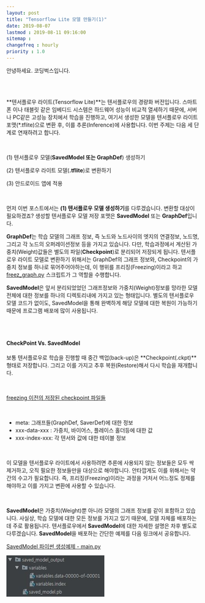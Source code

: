 ```yaml
---
layout: post
title: "Tensorflow Lite 모델 만들기(1)"
date: 2019-08-07
lastmod : 2019-08-11 09:16:00
sitemap :
changefreq : hourly
priority : 1.0
---
```


안녕하세요. 코딩벅스입니다.   

<br>

<br>

 **텐서플로우 라이트(Tensorflow Lite)**는 텐서플로우의 경량화 버전입니다. 스마트 폰 이나 태블릿 같은 임베디드 시스템은 하드웨어 성능이 비교적 열세하기 때문에, 서버나 PC같은 고성능 장치에서 학습을 진행하고, 여기서 생성한 모델을 텐서플로우 라이트 포맷(*.tflite)으로 변환 후, 이를 추론(Inference)에 사용합니다. 이번 주제는 다음 세 단계로 연재하려고 합니다.   

<br>

(1) 텐서플로우 모델(**SavedModel 또는 GraphDef**) 생성하기

(2) 텐서플로우 라이트 모델(**.tflite**)로 변환하기

(3) 안드로이드 앱에 적용

<br>

 먼저 이번 포스트에서는 **(1) 텐서플로우 모델 생성하기**를 다루겠습니다. 변환할 대상이 필요하겠죠? 생성할 텐서플로우 모델 저장 포맷은  **SavedModel** 또는 **GraphDef**입니다. 

 **GraphDef**는 학습 모델의 그래프 정보, 즉 노드와 노드사이의 엣지의 연결정보, 노드명, 그리고 각 노드의 오퍼레이션정보 등을 가지고 있습니다. 다만, 학습과정에서 계산된 가중치(Weight)값들은 별도의 파일(**Checkpoint**)로 분리되어 저장되게 됩니다. 텐서플로우 라이트 모델로 변환하기 위해서는 GraphDef의 그래프 정보와, Checkpoint의 가중치 정보를 하나로 묶어주어야하는데, 이 행위를 프리징(Freezing)이라고 하고 [freez_graph.py](https://github.com/tensorflow/tensorflow/blob/master/tensorflow/python/tools/freeze_graph.py) 스크립트가 그 역할을 수행합니다. 

 **SavedModel**은 앞서 분리되었었던 그래프정보와 가중치(Weight)정보를 망라한 모델 전체에 대한 정보를 하나의 디렉토리내에 가지고 있는 형태입니다.  별도의 텐서플로우 모델 코드가 없이도, SavedModel을 통해 완벽하게 해당 모델에 대한 복원이 가능하기때문에 프로그램 배포에 많이 사용됩니다.   

<br>

<br>

#### CheckPoint Vs. SavedModel

 보통 텐서플로우로 학습을 진행할 때 중간 백업(back-up)은 **Checkpoint(.ckpt)**형태로 저장합니다. 그리고 이를 가지고 추후 복원(Restore)해서 다시 학습을 재개합니다. 

<br>

[freezing 이전의 저장된 checkpoint 파일들](https://github.com/junimnjw/junimnjw.github.io/blob/master/assets/img/ckptfile.JPG?raw=true)

<br>

* meta: 그래프들(GraphDef, SaverDef)에 대한 정보
* xxx-data-xxx : 가중치, 바이어스, 플레이스 홀더등에 대한 값
* xxx-index-xxx: 각 텐서와 값에 대한 테이블 정보

<br>

 이 모델을 텐서플로우 라이트에서 사용하려면 추론에 사용되지 않는 정보들은 모두 싹 제거하고, 오직 필요한 정보들만을 대상으로 해야합니다. 안타깝게도 이를 위해서는 약간의 수고가 필요합니다. 즉, 프리징(Freezing)이라는 과정을 거처서 어느정도 정제를 해야하고 이를 가지고 변환에 사용할 수 있습니다. 



<br>

 **SavedModel**은 가중치(Weight)뿐 아니라 모델의 그래프 정보를 같이 포함하고 있습니다. 사실상, 학습 모델에 대한 모든 정보를 가지고 있기 때문에, 모델 자체를 배포하는데 주로 활용됩니다. 텐서플로우에서 **SavedModel**에 대한 자세한 설명은 차후 별도로 다루겠습니다. **SavedModel**을 배포하는 간단한 예제를 다음 링크에서 공유합니다. 

[SavedModel 파이썬 생성예제 - main.py](/assets/main.py)

!["생성결과"](https://github.com/junimnjw/junimnjw.github.io/blob/master/assets/img/savedmodel_captured.JPG?raw=true)

